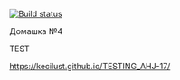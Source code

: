 [![Build status](https://ci.appveyor.com/api/projects/status/9y2ipx3gt5kw05ru?svg=true)](https://ci.appveyor.com/project/KeciLust/testing-ahj-17)


Домашка №4

TEST

https://kecilust.github.io/TESTING_AHJ-17/
